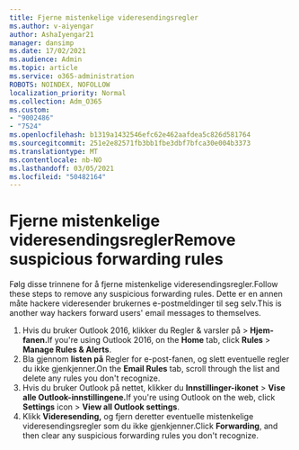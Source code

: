 ```yaml
---
title: Fjerne mistenkelige videresendingsregler
ms.author: v-aiyengar
author: AshaIyengar21
manager: dansimp
ms.date: 17/02/2021
ms.audience: Admin
ms.topic: article
ms.service: o365-administration
ROBOTS: NOINDEX, NOFOLLOW
localization_priority: Normal
ms.collection: Adm_O365
ms.custom:
- "9002486"
- "7524"
ms.openlocfilehash: b1319a1432546efc62e462aafdea5c826d581764
ms.sourcegitcommit: 251e2e82571fb3bb1fbe3dbf7bfca30e004b3373
ms.translationtype: MT
ms.contentlocale: nb-NO
ms.lasthandoff: 03/05/2021
ms.locfileid: "50482164"
---
```

# <a name="remove-suspicious-forwarding-rules"></a><span data-ttu-id="7c2d1-102">Fjerne mistenkelige videresendingsregler</span><span class="sxs-lookup"><span data-stu-id="7c2d1-102">Remove suspicious forwarding rules</span></span>

<span data-ttu-id="7c2d1-103">Følg disse trinnene for å fjerne mistenkelige videresendingsregler.</span><span class="sxs-lookup"><span data-stu-id="7c2d1-103">Follow these steps to remove any suspicious forwarding rules.</span></span> <span data-ttu-id="7c2d1-104">Dette er en annen måte hackere videresender brukernes e-postmeldinger til seg selv.</span><span class="sxs-lookup"><span data-stu-id="7c2d1-104">This is another way hackers forward users' email messages to themselves.</span></span>

1. <span data-ttu-id="7c2d1-105">Hvis du bruker Outlook 2016,  klikker du Regler & varsler på  >  **Hjem-fanen.**</span><span class="sxs-lookup"><span data-stu-id="7c2d1-105">If you're using Outlook 2016, on the **Home** tab, click **Rules** > **Manage Rules & Alerts**.</span></span> 
1. <span data-ttu-id="7c2d1-106">Bla gjennom **listen på** Regler for e-post-fanen, og slett eventuelle regler du ikke gjenkjenner.</span><span class="sxs-lookup"><span data-stu-id="7c2d1-106">On the **Email Rules** tab, scroll through the list and delete any rules you don't recognize.</span></span>
1. <span data-ttu-id="7c2d1-107">Hvis du bruker Outlook på nettet, klikker du **Innstillinger-ikonet** > **Vise alle Outlook-innstillingene.**</span><span class="sxs-lookup"><span data-stu-id="7c2d1-107">If you're using Outlook on the web, click **Settings** icon > **View all Outlook settings**.</span></span>
1. <span data-ttu-id="7c2d1-108">Klikk **Videresending,** og fjern deretter eventuelle mistenkelige videresendingsregler som du ikke gjenkjenner.</span><span class="sxs-lookup"><span data-stu-id="7c2d1-108">Click **Forwarding**, and then clear any suspicious forwarding rules you don't recognize.</span></span>
